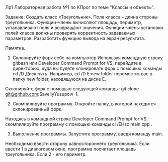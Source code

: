 Лр1
Лабораторная работа №1 по КПрог по теме "Классы и объекты".

Задание:
Создать класс «Треугольник». 
Поле класса – длина стороны треугольника. 
Функции-члены вычисляют площадь, периметр, устанавливают поля и возвращают значения. 
Функции-члены установки полей класса должны проверять корректность задаваемых параметров. Разработать функцию вывода на экран результата.

Памятка.
1. Склонируйте форк себе на компьютер
Используя командную строку gitbash или Developer Command Prompt for VS, перейдите в директорию, куда вы будете клонировать форк с помощью команды cd /D *Диск:путь*. Например, cd /D E:new folder переместит вас в папку new folder, находящуюся на диске E.

Склонируйте форк с помощью следующей команды: git clone git@github.com:SaveliyYusupov/-1.

2. Скомпилируйте программу.
Откройте папку, в которой находится склонированный форк.

Находясь в командной строке Developer Command Prompt for VS, скомпилируйте программу с помощью команды cl /EHsc main.cpp .

3. Выполнение программы.
Запустите программу, введя команду main.

Необходимо ввести сторону равностороннего треугольника.
Если ввести 1 в диалоговом окне, программа посчитает площадь треугольника.
Если 2 - его периметр.
